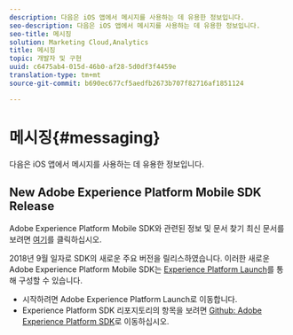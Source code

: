 ```yaml
---
description: 다음은 iOS 앱에서 메시지를 사용하는 데 유용한 정보입니다.
seo-description: 다음은 iOS 앱에서 메시지를 사용하는 데 유용한 정보입니다.
seo-title: 메시징
solution: Marketing Cloud,Analytics
title: 메시징
topic: 개발자 및 구현
uuid: c6475ab4-015d-46b0-af28-5d0df3f4459e
translation-type: tm+mt
source-git-commit: b690ec677cf5aedfb2673b707f82716af1851124

---
```



# 메시징{#messaging}

다음은 iOS 앱에서 메시지를 사용하는 데 유용한 정보입니다.

## New Adobe Experience Platform Mobile SDK Release

Adobe Experience Platform Mobile SDK와 관련된 정보 및 문서 찾기 최신 문서를 보려면 [여기](https://aep-sdks.gitbook.io/docs/)를 클릭하십시오.

2018년 9월 일자로 SDK의 새로운 주요 버전을 릴리스하였습니다. 이러한 새로운 Adobe Experience Platform Mobile SDK는 [Experience Platform Launch](https://www.adobe.com/experience-platform/launch.html)를 통해 구성할 수 있습니다.

* 시작하려면 Adobe Experience Platform Launch로 이동합니다.
* Experience Platform SDK 리포지토리의 항목을 보려면 [Github: Adobe Experience Platform SDK](https://github.com/Adobe-Marketing-Cloud/acp-sdks)로 이동하십시오.

